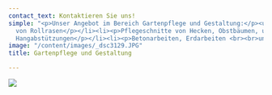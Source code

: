 ```yaml
---
contact_text: Kontaktieren Sie uns!
simple: "<p>Unser Angebot im Bereich Gartenpflege und Gestaltung:</p><ul><li><p>Verlegung
  von Rollrasen</p></li><li><p>Pflegeschnitte von Hecken, Obstbäumen, und Sträuchern</p></li><li><p>Pflanzarbeiten</p></li><li><p>Natursteinmauern,
  Hangabstützungen</p></li><li><p>Betonarbeiten, Erdarbeiten <br><br>und vieles mehr...</p></li></ul>"
image: "/content/images/_dsc3129.JPG"
title: Gartenpflege und Gestaltung

---
```

![](/content/images/_dsc3225.JPG)